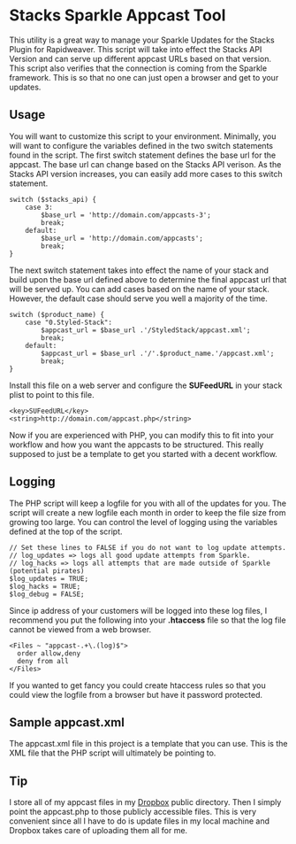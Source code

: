 # Stacks Sparkle Appcast Tool


This utility is a great way to manage your Sparkle Updates for the Stacks Plugin for Rapidweaver. This script will take into effect the Stacks API Version and can serve up different appcast URLs based on that version. This script also verifies that the connection is coming from the Sparkle framework. This is so that no one can just open a browser and get to your updates. 

## Usage

You will want to customize this script to your environment. Minimally, you will want to configure the variables defined in the two switch statements found in the script. The first switch statement defines the base url for the appcast. The base url can change based on the Stacks API verison. As the Stacks API version increases, you can easily add more cases to this switch statement.  

	switch ($stacks_api) {
		case 3:
			$base_url = 'http://domain.com/appcasts-3';
			break;
		default:
			$base_url = 'http://domain.com/appcasts';
			break;	
	}


The next switch statement takes into effect the name of your stack and build upon the base url defined above to determine the final appcast url that will be served up. You can add cases based on the name of your stack. However, the default case should serve you well a majority of the time. 

	switch ($product_name) {
	    case "0.Styled-Stack":
	        $appcast_url = $base_url .'/StyledStack/appcast.xml';
	        break;
	    default:
			$appcast_url = $base_url .'/'.$product_name.'/appcast.xml';
			break;	
	}
	

Install this file on a web server and configure the **SUFeedURL** in your stack plist to point to this file.

	<key>SUFeedURL</key>
	<string>http://domain.com/appcast.php</string>


Now if you are experienced with PHP, you can modify this to fit into your workflow and how you want the appcasts to be structured. This really supposed to just be a template to get you started with a decent workflow. 


## Logging


The PHP script will keep a logfile for you with all of the updates for you. The script will create a new logfile each month in order to keep the file size from growing too large. You can control the level of logging using the variables defined at the top of the script. 

	// Set these lines to FALSE if you do not want to log update attempts. 
	// log_updates => logs all good update attempts from Sparkle.
	// log_hacks => logs all attempts that are made outside of Sparkle (potential pirates)
	$log_updates = TRUE;
	$log_hacks = TRUE;
	$log_debug = FALSE;

Since ip address of your customers will be logged into these log files, I recommend you put the following into your **.htaccess** file so that the log file cannot be viewed from a web browser. 

	<Files ~ "appcast-.+\.(log)$">
	  order allow,deny
	  deny from all
	</Files>


If you wanted to get fancy you could create htaccess rules so that you could view the logfile from a browser but have it password protected.


## Sample appcast.xml


The appcast.xml file in this project is a template that you can use. This is the XML file that the PHP script will ultimately be pointing to. 


## Tip

I store all of my appcast files in my [Dropbox](http://db.tt/QWweJFv) public directory. Then I simply point the appcast.php to those publicly accessible files. This is very convenient since all I have to do is update files in my local machine and Dropbox takes care of uploading them all for me. 
